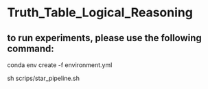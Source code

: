 # Truth_Table_Logical_Reasoning


## to run experiments, please use the following command: 

conda env create -f environment.yml


sh scrips/star_pipeline.sh

